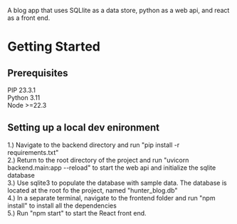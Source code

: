 A blog app that uses SQLlite as a data store, python as a web api, and react as a front end.

# Getting Started
## Prerequisites

PIP 23.3.1\
Python 3.11\
Node >=22.3

## Setting up a local dev enironment

1.) Navigate to the backend directory and run "pip install -r requirements.txt"\
2.) Return to the root directory of the project and run "uvicorn backend.main:app --reload" to start the web api and initialize the sqlite database\
3.) Use sqlite3 to populate the database with sample data. The database is located at the root fo the project, named "hunter_blog.db"\
4.) In a separate terminal, navigate to the frontend folder and run "npm install" to install all the dependencies\
5.) Run "npm start" to start the React front end.
